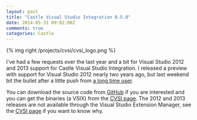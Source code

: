 ```yaml
---
layout: post
title: "Castle Visual Studio Integration 0.5.0"
date: 2014-05-31 09:02:00Z
comments: true
categories: Castle
---
```


{% img right /projects/cvsi/cvsi_logo.png %}

I've had a few requests over the last year and a bit for Visual Studio 2012 and 2013 support for Castle Visual Studio Integration.
I released a preview with support for Visual Studio 2012 nearly two years ago, but last weekend bit the bullet after a
little push from [a long time user][3].

You can download the source code from [GitHub][2] if you are interested and you can get the binaries (a VSIX) from the
[CVSI page][1]. The 2012 and 2013 releases are not available through the Visual Studio Extension Manager, see the
[CVSI page][1] if you want to know why.

[1]: /projects/cvsi/
[2]: https://github.com/jonorossi/cvsi
[3]: https://twitter.com/schwarty
